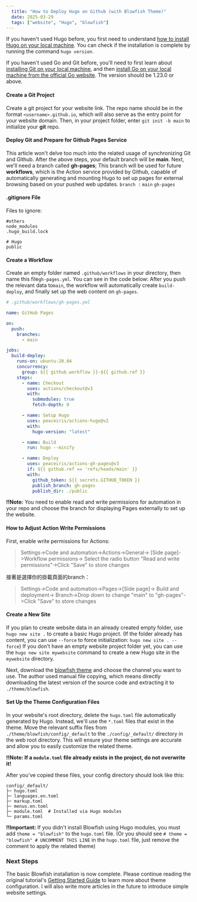 ```yaml
---
  title: "How to Deploy Hugo on Github (with Blowfish Theme)"
  date: 2025-03-29
  tags: ["website", "Hugo", "blowfish"]
---
```



If you haven't used Hugo before, you first need to understand [how to install Hugo on your local machine](https://gohugo.io/getting-started/installing). You can check if the installation is complete by running the command `hugo version`.

If you haven't used Go and Git before, you'll need to first learn about [installing Git on your local machine](https://git-scm.com/), and then [install Go on your local machine from the official Go website](https://go.dev/). The version should be 1.23.0 or above.

#### Create a Git Project

Create a git project for your website link. The repo name should be in the format `<username>.github.io`, which will also serve as the entry point for your website domain.
Then, in your project folder, enter `git init -b main` to initialize your **git** repo.

#### Deploy Git and Prepare for Github Pages Service

This article won't delve too much into the related usage of synchronizing Git and Github.
After the above steps, your default branch will be **main**.
Next, we'll need a branch called **gh-pages**;
This branch will be used for future **workflows**, which is the Action service provided by Github,
capable of automatically generating and mounting Hugo to set up pages for external browsing based on your pushed web updates.
`branch :` `main` `gh-pages`

#### .gitignore File

Files to ignore:

```text
#others
node_modules
.hugo_build.lock

# Hugo
public
```

#### Create a Workflow

Create an empty folder named `.github/workflows` in your directory, then name this file`gh-pages.yml`. You can see in the code below:
After you push the relevant data to`main`, the workflow will automatically create `build-deploy`, and finally set up the web content on `gh-pages`.

```yaml
# .github/workflows/gh-pages.yml

name: GitHub Pages

on:
  push:
    branches:
      - main

jobs:
  build-deploy:
    runs-on: ubuntu-20.04
    concurrency:
      group: ${{ github.workflow }}-${{ github.ref }}
    steps:
      - name: Checkout
        uses: actions/checkout@v3
        with:
          submodules: true
          fetch-depth: 0

      - name: Setup Hugo
        uses: peaceiris/actions-hugo@v2
        with:
          hugo-version: "latest"

      - name: Build
        run: hugo --minify

      - name: Deploy
        uses: peaceiris/actions-gh-pages@v3
        if: ${{ github.ref == 'refs/heads/main' }}
        with:
          github_token: ${{ secrets.GITHUB_TOKEN }}
          publish_branch: gh-pages
          publish_dir: ./public
```

**!!Note:** You need to enable read and write permissions for automation in your repo and choose the branch for displaying Pages externally to set up the website.

#### How to Adjust Action Write Permissions

First, enable write permissions for Actions:
> Settings->Code and automation->Actions->General->
> [Side page]->Workflow permissions->
> Select the radio button "Read and write permissions"->Click "Save" to store changes

接著是選擇你的掛載頁面的branch：
> Settings->Code and automation->Pages->[Side page]->
> Build and deployment->
> Branch->Drop down to change "main" to "gh-pages"->Click "Save" to store changes

#### Create a New Site

If you plan to create website data in an already created empty folder, use `hugo new site .` to create a basic Hugo project. (If the folder already has content, you can use `--force` to force initialization: `hugo new site . --force`)
If you don't have an empty website project folder yet, you can use the `hugo new site mywebsite` command to create a new Hugo site in the `mywebsite` directory.

Next, download the [blowfish theme](https://blowfish.page/docs/installation/#download-blowfish-theme) and choose the channel you want to use. The author used manual file copying, which means directly downloading the latest version of the source code and extracting it to `./theme/blowfish`.

#### Set Up the Theme Configuration Files

In your website's root directory, delete the `hugo.toml` file automatically generated by Hugo. Instead, we'll use the `*.toml` files that exist in the theme. Move the relevant suffix files from `./theme/blowfish/config/_default` to the `./config/_default/` directory in the web root directory. This will ensure your theme settings are accurate and allow you to easily customize the related theme.

**‼Note: If a `module.toml` file already exists in the project, do not overwrite it!**

After you've copied these files, your config directory should look like this:

```shell
config/_default/
├─ hugo.toml
├─ languages.en.toml
├─ markup.toml
├─ menus.en.toml
├─ module.toml  # Installed via Hugo modules
└─ params.toml
```

**‼Important:** If you didn't install Blowfish using Hugo modules, you must add `theme = "blowfish"` to the `hugo.toml` file. (Or you should see `# theme = "blowfish" # UNCOMMENT THIS LINE` in the `hugo.toml` file, just remove the comment to apply the related theme)

### Next Steps

The basic Blowfish installation is now complete. Please continue reading the original tutorial's [Getting Started Guide](https://blowfish.page/docs/getting-started/) to learn more about theme configuration.
I will also write more articles in the future to introduce simple website settings.
